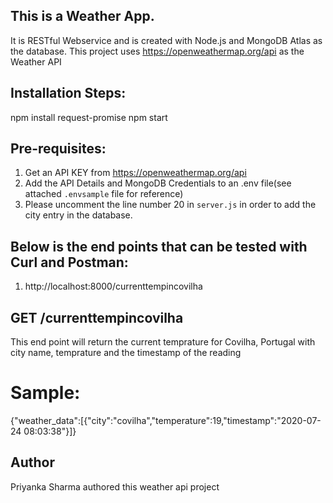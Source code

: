 ## This is a Weather App.
It is RESTful Webservice and is created with Node.js and MongoDB Atlas as the database.
This project uses https://openweathermap.org/api as the Weather API

## Installation Steps:
npm install request-promise
npm start

## Pre-requisites:
1. Get an API KEY from https://openweathermap.org/api
2. Add the API Details and MongoDB Credentials to an .env file(see attached `.envsample` file for reference)
3. Please uncomment the line number 20 in `server.js` in order to add the city entry in the database.


## Below is the end points that can be tested with Curl and Postman:
1. http://localhost:8000/currenttempincovilha

## GET /currenttempincovilha
This end point will return the current temprature for Covilha, Portugal with city name, temprature and the timestamp of the reading
# Sample:
{"weather_data":[{"city":"covilha","temperature":19,"timestamp":"2020-07-24 08:03:38"}]}


## Author
Priyanka Sharma authored this weather api project